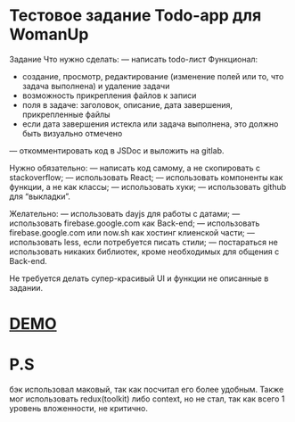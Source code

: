# Тестовое задание Todo-app для WomanUp #

Задание
Что нужно сделать:
— написать todo-лист
  Функционал:
  - создание, просмотр, редактирование (изменение полей или то, что задача выполнена) и     удаление задачи
  - возможность прикрепления файлов к записи
  - поля в задаче: заголовок, описание, дата завершения, прикрепленные файлы
  - если дата завершения истекла или задача выполнена, это должно быть визуально отмечено 
  
— откомментировать код в JSDoc и выложить на gitlab.

Нужно обязательно:
— написать код самому,  а не скопировать с stackoverflow;
— использовать React;
— использовать компоненты как функции, а не как классы;
— использовать хуки;
— использовать github для “выкладки”.

Желательно:
— использовать dayjs для работы с датами;
— использовать firebase.google.com как Back-end;
— использовать firebase.google.com или now.sh как хостинг клиенской части;
— использовать less, если потребуется писать стили;
— постараться не использовать никаких библиотек, кроме необходимых для общения с Back-end.

Не требуется делать супер-красивый UI и функции не описанные в задании.



# <a href="https://test-q-womanup-r33n.surge.sh/">DEMO</a>

# P.S
бэк использовал маковый, так как посчитал его более удобным.
Также мог использовать redux(toolkit) либо context, но не стал, так как всего 1 уровень вложенности, не критично.
